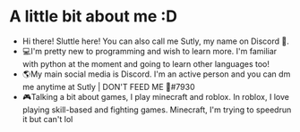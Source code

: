 # A little bit about me :D

- Hi there! Sluttle here! You can also call me Sutly, my name on Discord 🤗.
- 💻I'm pretty new to programming and wish to learn more. I'm familiar with python at the moment and going to learn other languages too!
- 🌎My main social media is Discord. I'm an active person and you can dm me anytime at Sutly | DON'T FEED ME 👿#7930
- 🎮Talking a bit about games, I play minecraft and roblox. In roblox, I love playing skill-based and fighting games. Minecraft, I'm trying to speedrun it but can't lol

<!---
Sluttle/Sluttle is a ✨ special ✨ repository because its `README.md` (this file) appears on your GitHub profile.
You can click the Preview link to take a look at your changes.
--->
